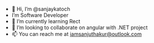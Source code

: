 - 👋 Hi, I’m @sanjaykatoch
- I’m  Software Developer
- 🌱 I’m currently learning Rect
- 💞️ I’m looking to collaborate on angular with .NET project
- 📫 You can reach me  at iamsanjuthakur@outlook.com

<!---
sanjaykatoch/sanjaykatoch is a ✨ special ✨ repository because its `README.md` (this file) appears on your GitHub profile.
You can click the Preview link to take a look at your changes.
--->
